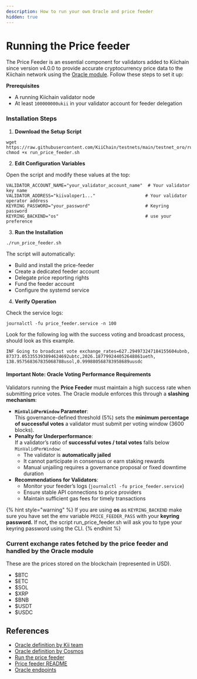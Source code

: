```yaml
---
description: How to run your own Oracle and price feeder
hidden: true
---
```


# Running the Price feeder

The Price Feeder is an essential component for validators added to Kiichain since version v4.0.0 to provide accurate cryptocurrency price data to the Kiichain network using the [Oracle module](../../getting-started/what-is-an-oracle.md). Follow these steps to set it up:

**Prerequisites**

* A running Kiichain validator node
* At least `100000000ukii` in your validator account for feeder delegation

### **Installation Steps**

1. **Download the Setup Script**

```
wget https://raw.githubusercontent.com/KiiChain/testnets/main/testnet_oro/run_price_feeder.sh
chmod +x run_price_feeder.sh
```

2. **Edit Configuration Variables**

Open the script and modify these values at the top:

```
VALIDATOR_ACCOUNT_NAME="your_validator_account_name"  # Your validator key name
VALIDATOR_ADDRESS="kiivaloper1..."                   # Your validator operator address
KEYRING_PASSWORD="your_password"                     # Keyring password
KEYRING_BACKEND="os"                                 # use your preference
```

3. **Run the Installation**

```
./run_price_feeder.sh
```

The script will automatically:

* Build and install the price-feeder
* Create a dedicated feeder account
* Delegate price reporting rights
* Fund the feeder account
* Configure the systemd service

4. **Verify Operation**

Check the service logs:

```
journalctl -fu price_feeder.service -n 100
```

Look for the following log with the success voting and broadcast process, should look as this example.

```
INF Going to broadcast vote exchange_rates=627.294973247184155604ubnb,
87373.053355393894624692ubtc,2026.187799244052648861ueth,
138.957568367835068788usol,0.999880568783958689uusdc
```

#### **Important Note: Oracle Voting Performance Requirements**

Validators running the **Price Feeder** must maintain a high success rate when submitting price votes. The Oracle module enforces this through a **slashing mechanism**:

* **`MinValidPerWindow` Parameter**:\
  This governance-defined threshold (5%) sets the **minimum percentage of successful votes** a validator must submit per voting window (3600 blocks).
* **Penalty for Underperformance**:\
  If a validator’s ratio of **successful votes / total votes** falls below `MinValidPerWindow`:
  * The validator is **automatically jailed**
  * It cannot participate in consensus or earn staking rewards
  * Manual unjailing requires a governance proposal or fixed downtime duration
* **Recommendations for Validators**:
  * Monitor your feeder’s logs (`journalctl -fu price_feeder.service`)
  * Ensure stable API connections to price providers
  * Maintain sufficient gas fees for timely transactions

{% hint style="warning" %}
If you are using **os**  as `KEYRING_BACKEND` make sure you have set the env variable `PRICE_FEEDER_PASS` with your **keyring password.** If no&#x74;**,** the script run\_price\_feeder.sh will ask you to type your keyring password using the CLI.
{% endhint %}

### Current exchange rates fetched by the price feeder and handled by the Oracle module

These are the prices stored on the blockchain (represented in USD).

* $BTC
* $ETC
* $SOL
* $XRP
* $BNB
* $USDT
* $USDC

## References

* [Oracle definition by Kii team](../../getting-started/what-is-an-oracle.md)
* [Oracle definition by Cosmos](https://docs.cosmos.network/v0.50/tutorials/vote-extensions/oracle/what-is-an-oracle)
* [Run the price feeder](https://github.com/KiiChain/testnets/blob/main/testnet_oro/run_price_feeder.sh)
* [Price feeder README](https://github.com/KiiChain/kiichain/blob/main/oracle/price_feeder/README.md)
* [Oracle endpoints](broken-reference)


